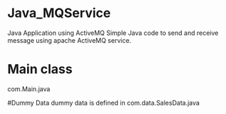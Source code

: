 # Java_MQService
Java Application using ActiveMQ
Simple Java code to send and receive message using apache ActiveMQ service.

# Main class
com.Main.java

#Dummy Data
dummy data is defined in com.data.SalesData.java
